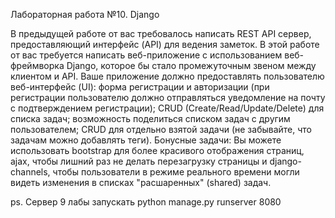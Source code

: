 Лабораторная работа №10. Django

В предыдущей работе от вас требовалось написать REST API сервер, предоставляющий интерфейс (API) для ведения заметок. В этой работе от вас требуется написать веб-приложение с использованием веб-фреймворка Django, которое бы стало промежуточным звеном между клиентом и API.
Ваше приложение должно предоставлять пользователю веб-интерфейс (UI):
форма регистрации и авторизации (при регистрации пользователю должно отправляться уведомление на почту с подтверждением регистрации);
CRUD (Create/Read/Update/Delete) для списка задач;
возможность поделиться списком задач с другим пользователем;
CRUD для отдельно взятой задачи (не забывайте, что задачам можно добавлять теги).
Бонусные задачи: Вы можете использовать bootstrap для более красивого отображения страниц, ajax, чтобы лишний раз не делать перезагрузку страницы и django-channels, чтобы пользователи в режиме реального времени могли видеть изменения в списках "расшаренных" (shared) задач.

ps. Сервер 9 лабы запускать python manage.py runserver 8080
